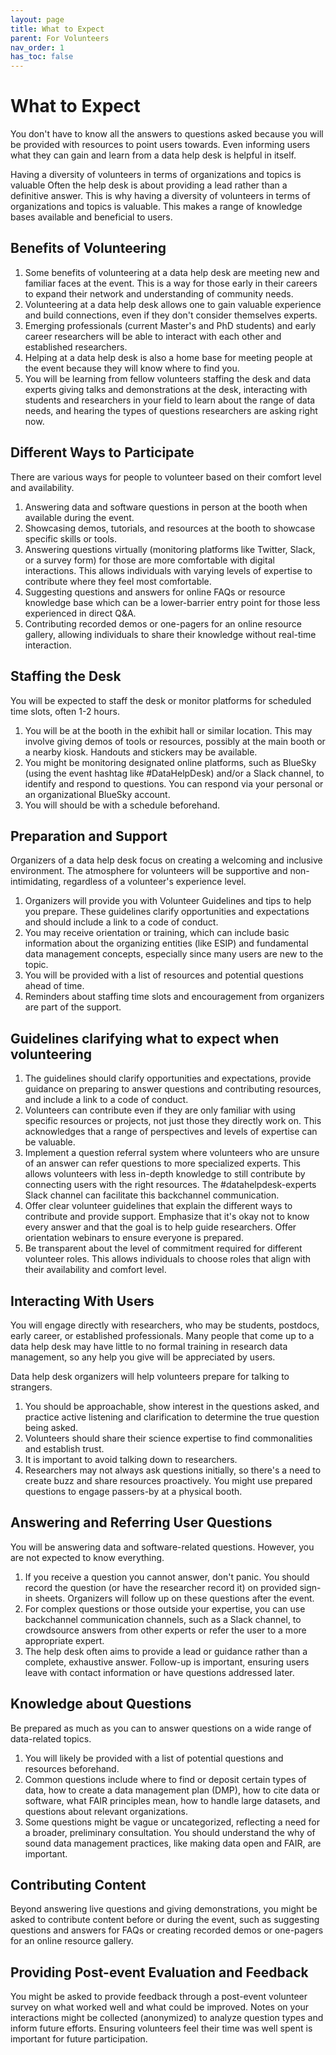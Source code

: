 ```yaml
---
layout: page
title: What to Expect
parent: For Volunteers
nav_order: 1
has_toc: false
---
```


# What to Expect

You don't have to know all the answers to questions asked because you will be
provided with resources to point users towards. Even informing users what they
can gain and learn from a data help desk is helpful in itself.

Having a diversity of volunteers in terms of organizations and topics is
valuable Often the help desk is about providing a lead rather than a definitive
answer. This is why having a diversity of volunteers in terms of organizations
and topics is valuable. This makes a range of knowledge bases available and
beneficial to users.

## Benefits of Volunteering

1. Some benefits of volunteering at a data help desk are meeting new and
   familiar faces at the event. This is a way for those early in their careers
   to expand their network and understanding of community needs.
1. Volunteering at a data help desk allows one to gain valuable experience and
   build connections, even if they don't consider themselves experts.
1. Emerging professionals (current Master's and PhD students) and early career
   researchers will be able to interact with each other and established
   researchers.
1. Helping at a data help desk is also a home base for meeting people at the
   event because they will know where to find you.
1. You will be learning from fellow volunteers staffing the desk and data
   experts giving talks and demonstrations at the desk, interacting with
   students and researchers in your field to learn about the range of data
   needs, and hearing the types of questions researchers are asking right now.

## Different Ways to Participate

There are various ways for people to volunteer based on their comfort level and
availability.

1. Answering data and software questions in person at the booth when available
   during the event.
1. Showcasing demos, tutorials, and resources at the booth to showcase specific
   skills or tools.
1. Answering questions virtually (monitoring platforms like Twitter, Slack, or a
   survey form) for those are more comfortable with digital interactions. This
   allows individuals with varying levels of expertise to contribute where they
   feel most comfortable.
1. Suggesting questions and answers for online FAQs or resource knowledge base
   which can be a lower-barrier entry point for those less experienced in direct
   Q\&A.
1. Contributing recorded demos or one-pagers for an online resource gallery,
   allowing individuals to share their knowledge without real-time interaction.

## Staffing the Desk

You will be expected to staff the desk or monitor platforms for scheduled time
slots, often 1-2 hours.

1. You will be at the booth in the exhibit hall or similar location. This may
    involve giving demos of tools or resources, possibly at the main booth or a
    nearby kiosk. Handouts and stickers may be available.
1. You might be monitoring designated online platforms, such as BlueSky (using
    the event hashtag like #DataHelpDesk) and/or a Slack channel, to identify
    and respond to questions. You can respond via your personal or an
    organizational BlueSky account.
1. You will should be with a schedule beforehand.

## Preparation and Support

Organizers of a data help desk focus on creating a welcoming and inclusive
environment. The atmosphere for volunteers will be supportive and
non-intimidating, regardless of a volunteer's experience level.

1. Organizers will provide you with Volunteer Guidelines and tips to help you
   prepare. These guidelines clarify opportunities and expectations and should
   include a link to a code of conduct.
1. You may receive orientation or training, which can include basic information
   about the organizing entities (like ESIP) and fundamental data management
   concepts, especially since many users are new to the topic.
1. You will be provided with a list of resources and potential questions ahead
   of time.
1. Reminders about staffing time slots and encouragement from organizers are
   part of the support.

## Guidelines clarifying what to expect when volunteering

<!-- prettier-ignore -->
1. The guidelines should clarify opportunities and expectations,
   provide guidance on preparing to answer questions and contributing resources,
   and include a link to a code of conduct.
1. Volunteers can contribute even if they are only familiar with using
   specific resources or projects, not just those they directly work on. This
   acknowledges that a range of perspectives and levels of expertise can be
   valuable.
1. Implement a question referral system where volunteers who
   are unsure of an answer can refer questions to more specialized experts. This
   allows volunteers with less in-depth knowledge to still contribute by
   connecting users with the right resources. The #datahelpdesk-experts Slack
   channel can facilitate this backchannel communication.
1. Offer clear volunteer guidelines
   that explain the different ways to contribute and provide support. Emphasize
   that it's okay not to know every answer and that the goal is to help guide
   researchers. Offer orientation webinars to ensure everyone is prepared.
1. Be transparent about
   the level of commitment required for different volunteer roles. This allows
   individuals to choose roles that align with their availability and comfort
   level.

## Interacting With Users

You will engage directly with researchers, who may be students, postdocs, early
career, or established professionals. Many people that come up to a data help
desk may have little to no formal training in research data management, so any
help you give will be appreciated by users.

Data help desk organizers will help volunteers prepare for talking to strangers.

1. You should be approachable, show interest in the questions asked, and
   practice active listening and clarification to determine the true question
   being asked.
1. Volunteers should share their science expertise to find commonalities and
   establish trust.
1. It is important to avoid talking down to researchers.
1. Researchers may not always ask questions initially, so there's a need to
   create buzz and share resources proactively. You might use prepared questions
   to engage passers-by at a physical booth.

## Answering and Referring User Questions

You will be answering data and software-related questions. However, you are not
expected to know everything.

1. If you receive a question you cannot answer, don't panic. You should record
   the question (or have the researcher record it) on provided sign-in sheets.
   Organizers will follow up on these questions after the event.
1. For complex questions or those outside your expertise, you can use
   backchannel communication channels, such as a Slack channel, to crowdsource
   answers from other experts or refer the user to a more appropriate expert.
1. The help desk often aims to provide a lead or guidance rather than a
   complete, exhaustive answer. Follow-up is important, ensuring users leave
   with contact information or have questions addressed later.

## Knowledge about Questions

Be prepared as much as you can to answer questions on a wide range of
data-related topics.

1. You will likely be provided with a list of potential questions and resources
   beforehand.
1. Common questions include where to find or deposit certain types of data, how
   to create a data management plan (DMP), how to cite data or software, what
   FAIR principles mean, how to handle large datasets, and questions about
   relevant organizations.
1. Some questions might be vague or uncategorized, reflecting a need for a
   broader, preliminary consultation. You should understand the why of sound
   data management practices, like making data open and FAIR, are important.

## Contributing Content

Beyond answering live questions and giving demonstrations, you might be asked to
contribute content before or during the event, such as suggesting questions and
answers for FAQs or creating recorded demos or one-pagers for an online resource
gallery.

## Providing Post-event Evaluation and Feedback

You might be asked to provide feedback through a post-event volunteer survey on
what worked well and what could be improved. Notes on your interactions might be
collected (anonymized) to analyze question types and inform future efforts.
Ensuring volunteers feel their time was well spent is important for future
participation.
